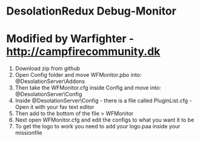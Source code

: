 
# DesolationRedux Debug-Monitor

# Modified by Warfighter - http://campfirecommunity.dk

1) Download zip from github
2) Open Config folder and move WFMonitor.pbo into: @DesolationServer\Addons
3) Then take the WFMonitor.cfg inside Config and move into: @DesolationServer\Config
4) Inside @DesolationServer\Config - there is a file called PluginList.cfg - Open it with your fav text editor
5) Then add to the bottom of the file > WFMonitor
6) Next open WFMonitor.cfg and edit the configs to what you want it to be
7) To get the logo to work you need to add your logo.paa inside your missionfile
